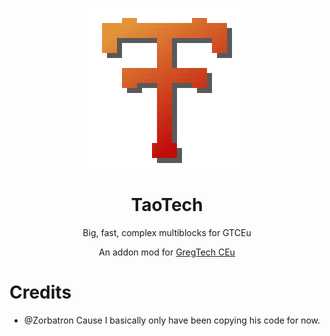 <p align="center"><img src="https://github.com/D-Alessian/TaoTech/blob/master/Images/TaoTech_big.png?raw=true" alt="Logo" width="256" height="256"></p>
<h1 align="center">TaoTech</h1>
<p align="center">Big, fast, complex multiblocks for GTCEu</p>
<p align="center">
  An addon mod for <a href="https://github.com/GregTechCEu/GregTech">GregTech CEu</a>
</p>

# Credits 
- @Zorbatron Cause I basically only have been copying his code for now.
